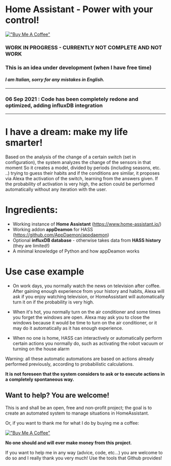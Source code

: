 # Home Assistant - Power with your control!

[!["Buy Me A Coffee"](https://www.buymeacoffee.com/assets/img/custom_images/orange_img.png)](https://www.buymeacoffee.com/dadaloop82)

### **WORK IN PROGRESS - CURRENTLY NOT COMPLETE AND NOT WORK**
### This is an idea under development (when I have free time)
#### *I am Italian, sorry for any mistakes in English.*

-----
### **06 Sep 2021** : Code has been completely redone and optimized, adding influxDB integration
-----

# I have a dream: make my life smarter!
Based on the analysis of the change of a certain switch (set in configuration), the system analyzes the change of the sensors in that moment
So it creates a model, divided by periods (including seasons, etc. ..) trying to guess their habits and if the conditions are similar, it proposes via Alexa the activation of the switch, learning from the answers given.
If the probability of activation is very high, the action could be performed automatically without any iteration with the user.

# Ingredients:
- Working instance of **Home Assistant** (https://www.home-assistant.io/)
- Working addon **appDeamon** for HASS (https://github.com/AppDaemon/appdaemon)
- Optional **influxDB database** - otherwise takes data from **HASS history** (they are limited!)
- A minimal knowledge of Python and how appDeamon works

# Use case example

- On work days, you normally watch the news on television after coffee. After gaining enough experience from your history and habits, Alexa will ask if you enjoy watching television, or HomeAssistant will automatically turn it on if the probability is very high.

- When it's hot, you normally turn on the air conditioner and some times you forget the windows are open. Alexa may ask you to close the windows because it would be time to turn on the air conditioner, or it may do it automatically as it has enough experience.

- When no one is home, HASS can interactively or automatically perform certain actions you normally do, such as activating the robot vacuum or turning on the house alarm

Warning: all these automatic automations are based on actions already performed previously, according to probabilistic calculations. 

**It is not foreseen that the system considers to ask or to execute actions in a completely spontaneous way.**



## Want to help? You are welcome!
This is and shall be an open, free and non-profit project; the goal is to create an automated system to manage situations in HomeAssistant.

Or, if you want to thank me for what I do by buying me a coffee:

[!["Buy Me A Coffee"](https://www.buymeacoffee.com/assets/img/custom_images/orange_img.png)](https://www.buymeacoffee.com/dadaloop82)

**No one should and will ever make money from this project**.

If you want to help me in any way (advice, code, etc...) you are welcome to do so and I really thank you very much!
Use the tools that Github provides!


